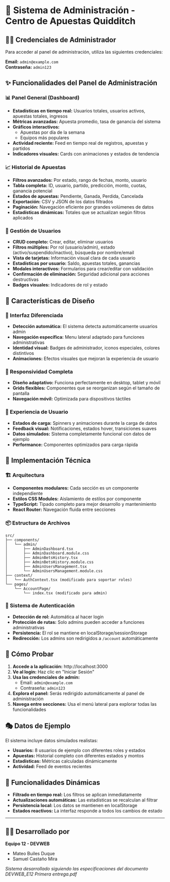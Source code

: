 # 🏰 Sistema de Administración - Centro de Apuestas Quidditch

## 🧙‍♂️ Credenciales de Administrador

Para acceder al panel de administración, utiliza las siguientes credenciales:

**Email:** `admin@example.com`  
**Contraseña:** `admin123`

## ✨ Funcionalidades del Panel de Administración

### 📊 Panel General (Dashboard)
- **Estadísticas en tiempo real:** Usuarios totales, usuarios activos, apuestas totales, ingresos
- **Métricas avanzadas:** Apuesta promedio, tasa de ganancia del sistema
- **Gráficos interactivos:** 
  - Apuestas por día de la semana
  - Equipos más populares
- **Actividad reciente:** Feed en tiempo real de registros, apuestas y partidos
- **Indicadores visuales:** Cards con animaciones y estados de tendencia

### 📈 Historial de Apuestas
- **Filtros avanzados:** Por estado, rango de fechas, monto, usuario
- **Tabla completa:** ID, usuario, partido, predicción, monto, cuotas, ganancia potencial
- **Estados de apuestas:** Pendiente, Ganada, Perdida, Cancelada
- **Exportación:** CSV y JSON de los datos filtrados
- **Paginación:** Navegación eficiente por grandes volúmenes de datos
- **Estadísticas dinámicas:** Totales que se actualizan según filtros aplicados

### 👥 Gestión de Usuarios
- **CRUD completo:** Crear, editar, eliminar usuarios
- **Filtros múltiples:** Por rol (usuario/admin), estado (activo/suspendido/inactivo), búsqueda por nombre/email
- **Vista de tarjetas:** Información visual clara de cada usuario
- **Estadísticas por usuario:** Saldo, apuestas totales, ganancias
- **Modales interactivos:** Formularios para crear/editar con validación
- **Confirmación de eliminación:** Seguridad adicional para acciones destructivas
- **Badges visuales:** Indicadores de rol y estado

## 🎨 Características de Diseño

### 🌟 Interfaz Diferenciada
- **Detección automática:** El sistema detecta automáticamente usuarios admin
- **Navegación específica:** Menu lateral adaptado para funciones administrativas
- **Identidad visual:** Badges de administrador, iconos especiales, colores distintivos
- **Animaciones:** Efectos visuales que mejoran la experiencia de usuario

### 📱 Responsividad Completa
- **Diseño adaptativo:** Funciona perfectamente en desktop, tablet y móvil
- **Grids flexibles:** Componentes que se reorganizan según el tamaño de pantalla
- **Navegación móvil:** Optimizada para dispositivos táctiles

### 🎯 Experiencia de Usuario
- **Estados de carga:** Spinners y animaciones durante la carga de datos
- **Feedback visual:** Notificaciones, estados hover, transiciones suaves
- **Datos simulados:** Sistema completamente funcional con datos de ejemplo
- **Performance:** Componentes optimizados para carga rápida

## 🔧 Implementación Técnica

### 🏗️ Arquitectura
- **Componentes modulares:** Cada sección es un componente independiente
- **Estilos CSS Modules:** Aislamiento de estilos por componente
- **TypeScript:** Tipado completo para mejor desarrollo y mantenimiento
- **React Router:** Navegación fluida entre secciones

### 📦 Estructura de Archivos
```
src/
├── components/
│   └── admin/
│       ├── AdminDashboard.tsx
│       ├── AdminDashboard.module.css
│       ├── AdminBetsHistory.tsx
│       ├── AdminBetsHistory.module.css
│       ├── AdminUsersManagement.tsx
│       └── AdminUsersManagement.module.css
├── context/
│   └── AuthContext.tsx (modificado para soportar roles)
└── pages/
    └── AccountPage/
        └── index.tsx (modificado para admin)
```

### 🔐 Sistema de Autenticación
- **Detección de rol:** Automática al hacer login
- **Protección de rutas:** Solo admins pueden acceder a funciones administrativas
- **Persistencia:** El rol se mantiene en localStorage/sessionStorage
- **Redirección:** Los admins son redirigidos a `/account` automáticamente

## 🚀 Cómo Probar

1. **Accede a la aplicación:** http://localhost:3000
2. **Ve al login:** Haz clic en "Iniciar Sesión"
3. **Usa las credenciales de admin:**
   - Email: `admin@example.com`
   - Contraseña: `admin123`
4. **Explora el panel:** Serás redirigido automáticamente al panel de administración
5. **Navega entre secciones:** Usa el menú lateral para explorar todas las funcionalidades

## 🎭 Datos de Ejemplo

El sistema incluye datos simulados realistas:
- **Usuarios:** 8 usuarios de ejemplo con diferentes roles y estados
- **Apuestas:** Historial completo con diferentes estados y montos
- **Estadísticas:** Métricas calculadas dinámicamente
- **Actividad:** Feed de eventos recientes

## 🔄 Funcionalidades Dinámicas

- **Filtrado en tiempo real:** Los filtros se aplican inmediatamente
- **Actualizaciones automáticas:** Las estadísticas se recalculan al filtrar
- **Persistencia local:** Los datos se mantienen en localStorage
- **Estados reactivos:** La interfaz responde a todos los cambios de estado

---

## 👨‍💻 Desarrollado por
**Equipo 12 - DEVWEB**
- Mateo Builes Duque
- Samuel Castaño Mira

*Sistema desarrollado siguiendo las especificaciones del documento DEVWEB_E12 Primera entrega.pdf*
